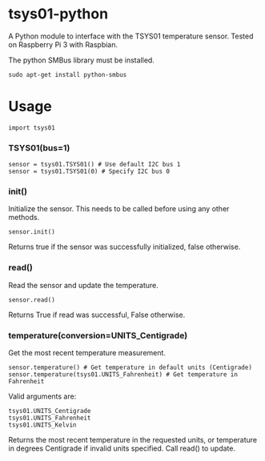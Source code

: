 # tsys01-python

A Python module to interface with the TSYS01 temperature sensor. Tested on Raspberry Pi 3 with Raspbian.

The python SMBus library must be installed.

	sudo apt-get install python-smbus

# Usage

	import tsys01

### TSYS01(bus=1)

	sensor = tsys01.TSYS01() # Use default I2C bus 1
	sensor = tsys01.TSYS01(0) # Specify I2C bus 0

### init()

Initialize the sensor. This needs to be called before using any other methods.

    sensor.init()

Returns true if the sensor was successfully initialized, false otherwise.

### read()

Read the sensor and update the temperature.

    sensor.read()

Returns True if read was successful, False otherwise.

### temperature(conversion=UNITS_Centigrade)

Get the most recent temperature measurement.

	sensor.temperature() # Get temperature in default units (Centigrade)
	sensor.temperature(tsys01.UNITS_Fahrenheit) # Get temperature in Fahrenheit

Valid arguments are:

	tsys01.UNITS_Centigrade
	tsys01.UNITS_Fahrenheit
	tsys01.UNITS_Kelvin

Returns the most recent temperature in the requested units, or temperature in degrees Centigrade if invalid units specified. Call read() to update.
